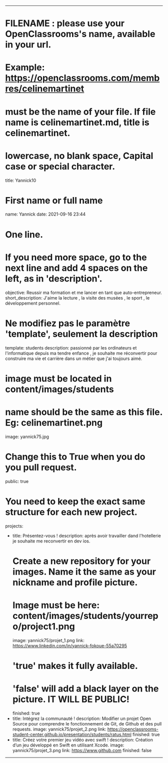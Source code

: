 ---

# FILENAME : please use your OpenClassrooms's name, available in your url.
# Example: https://openclassrooms.com/membres/celinemartinet
# must be the name of your file. If file name is celinemartinet.md, title is celinemartinet.
# lowercase, no blank space, Capital case or special character.
title: Yannick10

# First name or full name
name: Yannick
date: 2021-09-16 23:44

# One line.
# If you need more space, go to the next line and add 4 spaces on the left, as in 'description'.
objective: Reussir ma formation et me lancer en tant que auto-entrepreneur.
short_description: J'aime la lecture , la visite des musées , le sport , le développement personnel.

# Ne modifiez pas le paramètre 'template', seulement la description
template: students
description: passionné par les ordinateurs et l'informatique depuis ma tendre enfance , je souhaite me réconvertir pour construire ma vie et carrière dans un métier que j'ai toujours aimé.

# image must be located in content/images/students
# name should be the same as this file. Eg: celinemartinet.png
image: yannick75.jpg

# Change this to True when you do you pull request.
public: true

# You need to keep the exact same structure for each new project.
projects:
  - title: Présentez-vous !
    description: après avoir travailler dand l'hotellerie je souhaite me reconvertir en dev ios.
    # Create a new repository for your images. Name it the same as your nickname and profile picture.
    # Image must be here: content/images/students/yourrepo/project1.png
    image: yannick75/projet_1.png
    link: https://www.linkedin.com/in/yannick-fokoue-55a70295
    # 'true' makes it fully available.
    # 'false' will add a black layer on the picture. IT WILL BE PUBLIC!
    finished: true
  - title: Intégrez la communauté !
    description: Modifier un projet Open Source pour comprendre le fonctionnement de Git, de Github et des pull requests. 
    image: yannick75/projet_2.png
    link: https://openclassrooms-student-center.github.io/presentation/students/ratus.html
    finished: true
  - title: Créez votre premier jeu vidéo avec swift !
    description: Création d’un jeu développé en Swift en utilisant Xcode.
    image: yannick75/projet_3.png
    link: https://www.github.com
    finished: false
---